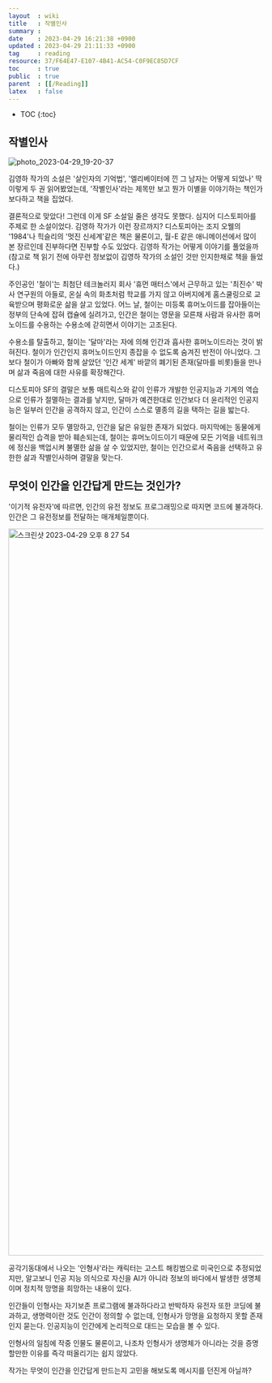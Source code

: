 ```yaml
---
layout  : wiki
title   : 작별인사 
summary : 
date    : 2023-04-29 16:21:38 +0900
updated : 2023-04-29 21:11:33 +0900
tag     : reading
resource: 37/F64E47-E107-4B41-AC54-C0F9EC85D7CF
toc     : true
public  : true
parent  : [[/Reading]]
latex   : false
---
```

* TOC
{:toc}

## 작별인사

![photo_2023-04-29_19-20-37](https://user-images.githubusercontent.com/85725033/235297881-b57cbed8-c6bb-40e2-8817-3facb007dd2b.jpg)

김영하 작가의 소설은 '살인자의 기억법', '엘리베이터에 낀 그 남자는 어떻게 되었나' 딱 이렇게 두 권 읽어봤었는데, '작별인사'라는 제목만 보고 뭔가
이별을 이야기하는 책인가보다하고 책을 집었다.

결론적으로 맞았다! 그런데 이게 SF 소설일 줄은 생각도 못했다. 심지어 디스토피아를 주제로 한 소설이었다. 김영하 작가가 이런 장르까지?
디스토피아는 조지 오웰의 '1984'나 힉슬리의 '멋진 신세계'같은 책은 물론이고, 월-E 같은 애니메이션에서 많이 본 장르인데 
진부하다면 진부할 수도 있었다. 김영하 작가는 어떻게 이야기를 풀었을까 (참고로 책 읽기 전에 아무런 정보없이 김영하 작가의 소설인 것만 인지한채로 책을 들었다.)

주인공인 '철이'는 최첨단 테크놀러지 회사 '휴먼 매터스'에서 근무하고 있는 '최진수' 박사 연구원의 아들로, 온실 속의 화초처럼
학교를 가지 않고 아버지에게 홈스쿨링으로 교육받으며 평화로운 삶을 살고 있었다. 어느 날, 철이는 미등록 휴머노이드를 잡아들이는 정부의 단속에 
잡혀 캡슐에 실려가고, 인간은 철이는 영문을 모른채 사람과 유사한 휴머노이드를 수용하는 수용소에 갇히면서 이야기는 고조된다.

수용소를 탈출하고, 철이는 '달마'라는 자에 의해 인간과 흡사한 휴머노이드라는 것이 밝혀진다. 철이가 인간인지 휴머노이드인지 종잡을 수 없도록 숨겨진 반전이 아니었다.
그보다 철이가 아빠와 함께 살았던 '인간 세계' 바깥의 폐기된 존재(달마를 비롯)들을 만나며 삶과 죽음에 대한 사유를 확장해간다.

디스토피아 SF의 결말은 보통 매트릭스와 같이 인류가 개발한 인공지능과 기계의 역습으로 인류가 절멸하는 결과를 낳지만, 달마가 예견한대로
인간보다 더 윤리적인 인공지능은 일부러 인간을 공격하지 않고, 인간이 스스로 멸종의 길을 택하는 길을 밟는다.

철이는 인류가 모두 멸망하고, 인간을 닮은 유일한 존재가 되었다. 마지막에는 동물에게 물리적인 습격을 받아 훼손되는데,
철이는 휴머노이드이기 때문에 모든 기억을 네트워크에 정신을 백업시켜 불멸한 삶을 살 수 있었지만, 철이는 인간으로서 죽음을 선택하고 유한한 삶과 작별인사하며 
결말을 맞는다.

## 무엇이 인간을 인간답게 만드는 것인가?

'이기적 유전자'에 따르면, 인간의 유전 정보도 프로그래밍으로 따지면 코드에 불과하다. 인간은 그 유전정보를 전달하는 매개체일뿐이다.

<img width="1434" alt="스크린샷 2023-04-29 오후 8 27 54" src="https://user-images.githubusercontent.com/85725033/235300179-df624b18-23f0-4ca6-bbce-bc216e966622.png">

공각기동대에서 나오는 '인형사'라는 캐릭터는 고스트 해킹범으로 미국인으로 추정되었지만, 알고보니 인공 지능 의식으로 자신을 AI가 아니라 정보의 바다에서 발생한 생명체이며
정치적 망명을 희망하는 내용이 있다.

인간들이 인형사는 자기보존 프로그램에 불과하다라고 반박하자 유전자 또한 코딩에 불과하고, 생명력이란 것도 인간이 정의할 수 없는데, 인형사가 망명을 요청하지 못할
존재인지 묻는다. 인공지능이 인간에게 논리적으로 대드는 모습을 볼 수 있다.

인형사의 일침에 작중 인물도 물론이고, 나조차 인형사가 생명체가 아니라는 것을 증명할만한 이유를 즉각 떠올리기는 쉽지 않았다.

작가는 무엇이 인간을 인간답게 만드는지 고민을 해보도록 메시지를 던진게 아닐까?


